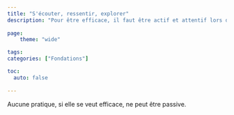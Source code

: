 ```yaml
---
title: "S'écouter, ressentir, explorer"
description: "Pour être efficace, il faut être actif et attentif lors de toute pratique"
    
page:
    theme: "wide"

tags:
categories: ["Fondations"]

toc:
  auto: false
  
---
```


Aucune pratique, si elle se veut efficace, ne peut être passive.

